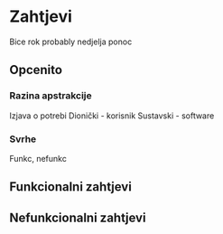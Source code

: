 # Zahtjevi

Bice rok probably nedjelja ponoc

## Opcenito
### Razina apstrakcije
Izjava o potrebi
Dionički - korisnik
Sustavski - software

### Svrhe
Funkc, nefunkc

## Funkcionalni zahtjevi





## Nefunkcionalni zahtjevi
